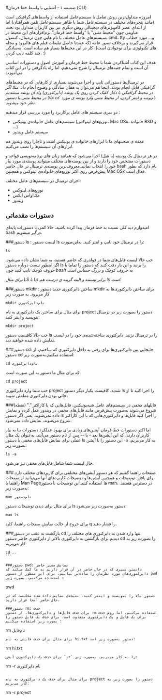 #ضمیمه ۱ - آشنایی با واسط خط فرمان (CLI)

امروزه متداول‌ترین روش تعامل با سیستم‌عامل استفاده از واسط‌های گرافیکی است (مانند پنجره‌های مختلف در سیستم‌عامل شما یا ظاهر سیستم‌عامل تلفن همراهتان) اما از ابتدای عصر کامپیوترهای دیجیتالی روش دیگری نیز بین کاربران متداول بود تحت عناوینی چون "محیط متنی" یا "واسط خط فرمان".نرم‌افزارهای این محیط در سیستم‌های عامل مختلف با نام هایی چون ترمینال، کنسول، cmd، tty و... مورد خطاب قرار می‌گیرند و برخلاف تصور عامه (که عمدتا حاصل تبلیغات فیلم های هالیوود و مجله های تکنولوژی برای نوجوانان است)، کار در این محیط‌ها بسیار هم ساده است. به‌سادگی چند کلمه تایپ کردن. :)

هدف این کتاب آشناکردن شما با محیط خط فرمان و آموزش اصول و دستورات اساسی آن است و تمام جنبه‌های ترمینال را شرح نمی‌دهیم، اما راه یادگرفتن را در این کتاب می‌آموزید.

در ترمینال‌ها دستوراتی تایپ و اجرا می‌شوند بسیاری از کارهایی که در محیط‌های گرافیکی قابل انجام بودند، اینجا هم می‌توان به همان سادگی و وضوح انجام داد.
*مثلا اگر در محیط گرافیکی با دابل کلیک کردن روی یک پوشه (دایرکتوری) واد آن پوشه میشدیم حالا در محیط متنی با دستور `cd نام‌پوشه` و اینتر کردن، از محیط متنی وارد پوشه ی مورد نظر خود میشوید.*

دو سری سیستم های عامل پرکاربرد را مورد بررسی قرار میدهیم :
- سیستم‌های عامل خانواده‌ی یونیکس (توزیع‌های لینوکس، Mac OSx، خانواده BSD و ...)
- سیستم عامل ویندوز

عمده ی صحبتهای ما با ابزارهای خانواده ی یونیکس است و ناچارا روی ویندوز هم ابزارهای آن سیستم‌ها را نصب می‌کنیم.

در هر ترمینال یک پوسته (یا شل) اجرا می‌شود که همانند زبان های برنامه‌نویسی قواعد و دستورات مشخص خود را دارند و از بین پوسته‌های مختلف میتوانید پوسته‌ی مورد نیاز خود را انتخاب نمایید.معروف‌ترین پوسته‌ی ترمینال در حال حاضر bash نام دارد که بطور پیش‌فرض روی اکثر توزیع‌های خانواده‌ی لینوکس و همچنین Mac OSx فعال است.

اجرای ترمینال در سیستم‌های عامل مختلف:
- توزیع‌های لینوکس
- مک‌اواس ایکس
- ویندوز

## دستورات مقدماتی
امیدوارم دید کلی نسبت به خط فرمان پیدا کرده باشید. حالا کمی با دستورات پایه‌ای bash درگیر میشویم.

###دستور ls : لیست
دستور ls را در ترمینال خود تایپ و اینتر کنید. به‌این‌صورت:
```
ls
```
خب حالا لیست فایل‌های شما در فولدری که حاضر هستید، به شما نشان داده می‌شود. اگر اینطور نیست دوباره دستور ls را بزنید و این بار دقت کنید که دستور را تماما با حروف کوچک تایپ کنید چون *bash به حروف کوچک و بزرگ حساس است*

*برای مثال LS با Ls برابر نیستند و البته گزینه ی درست هم ls است.*

###دستور mkdir : ساختن دایرکتوری جدید
دستور mkdir برای ساختن دایرکتوری‌ها به کار می‌رود. به صورت زیر:
```
mkdir نام‌دایرکتوری
```
برای مثال برای ساختن یک دایرکتوری به نام project دستور را بصورت زیر در ترمینال بنویسید و اینتر کنید:
```
mkdir project
```

خب حالا کافیست دستور ls را در ترمینال بزنید. دایرکتوری ساخته‌شده‌ی خود را در لیست نمایش داده شده خواهید دید.

###دستور cd: جابجایی بین دایرکتوری‌ها
برای رفتن به داخل دایرکتوری که ساختیم، از دستور cd استفاده میکنیم.به‌صورت زیر:
```
cd نام‌دایرکتوری
```

که برای مثال ما دستور به این صورت است:
```
cd project
```
خب شما وارد دایرکتوری project شدید. کافیست یکبار دیگر دستور ls را اجرا کنید تا از خالی بودن دایرکتوری مطمئن شوید.

###فایلهای مخفی
در سیستم‌های عامل شبه‌یونیکس، فایل‌هایی که با کاراکتر "." (نقطه) شروع می‌شوند به‌صورت پیش‌فرض مانند فایل‌های مخفی در ویندوز عمل کرده و نمایش داده نمی‌شوند. یعنی اگر دستور ls را اجرا کنید فایل‌ها و دایرکتوری‌هایی که با این کاراکتر شروع می‌شوند، نمایش داده نمی‌شود.

اما اکثر دستورات خط فرمان آپشن‌های زیادی برای بهبود عملکرد دستورات بنا به نیاز کاربران دارند، که این آپشن‌ها بعد - یا -- پس از نام دستور می‌آیند. به‌عنوان یک مثال عملی برای نمایش فایل‌های مخفی با دستور ls این دستور را با آپشن `-a` به کار می‌بریم، بصورت زیر:

```
ls -a
```

حال لیست شما شامل فایل‌های مخفی نیز می‌شود.

###صفحات راهنما
 گفتیم که هر دستور آپشن‌های مختلفی برای کاربردهای مختلف دارد. برای یافتن توضیحات و همچنین آپشن‌ها و توضیحات کاربردهای آنها می‌توانید از صفحات راهنما یا Man Pageها استفاده کنید.این توضیحات با دستور man، در دسترس هستند. به‌صورت زیر:

```
man نام‌دستور
```
برای مثال برای دیدن توضیحات دستور ls دستور به‌صورت زیر می‌شود:
```
man ls
```

برای خروج از حالت نمایش صفحات راهنما، کلید q را فشار دهید.

###بازگشت به عقب
در دستور cd تنها وارد شدن به دایرکتوری های مختلف را دیدیم.برای بازگشتن به دایرکتوری بالاتر از دایرکتوری حاضر دستور cd را بصورت زیر به کار می‌بریم:
```
cd ..
``‍`

###دستور pwd: نمایش مسیر حاضر
دانستن مسیری که در حال حاضر در آن قرار داریم به ما کمک می‌کند که دایرکتوری‌های مورد نظرمان را ساده‌تر بیابیم. برای این منظور از دستور pwd استفاده می‌کنیم. بصورت زیر :
```
pwd
```
دستور بالا را بنویسید و اینتر کنید. نتیجه‌ی نمایش داده شده محلیست که در حال حاضر آنجا قرار دارید.

###دستور rm: حذف
برای حذف فایل‌ها و دایرکتوری‌ها، از دستور rm استفاده می‌کنیم، اما روش حذف برای یک فایل و یک دایرکتوری متفاوت است. برای حذف یک فایل دستور را بصورت زیر استفاده میکنیم :
```
rm نام‌فایل
```
برای مثال برای حذف فایلی به نام hi.txt دستور به‌صورت زیر است:
```
rm hi.txt
```
برای حذف یک دایرکتوری آپشن ‍`-r` را به کار میبریم. به‌صورت زیر:
```
rm -r نام دایرکتوری
```

برای مثال برای حذف یک دایرکتوری به نام project دستور را بصورت زیر به کار می‌بریم:
```
rm -r project
```*توجه داشته باشید که حذف دایرکتوری به این روش خطرناک است و تمام محتویات دایرکتوری را برای همیشه حذف می‌کند.*


